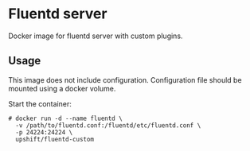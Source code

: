 # Fluentd server

Docker image for fluentd server with custom plugins.

## Usage

This image does not include configuration. Configuration file should be mounted using a docker volume.

Start the container:

```console
# docker run -d --name fluentd \
  -v /path/to/fluentd.conf:/fluentd/etc/fluentd.conf \
  -p 24224:24224 \
  upshift/fluentd-custom
```

